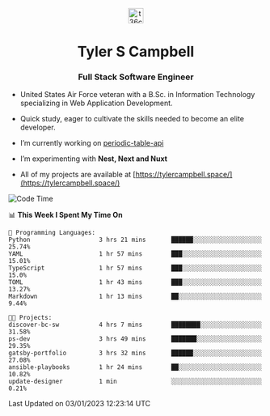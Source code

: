 <p align="center">
<a href="https://www.linkedin.com/in/t36campbell" target="blank"><img align="center" src="https://ik.imagekit.io/t36campbell/Portfolio/linkedin.png.original_m8bbGgPh6.png" alt="t36campbell" height="30" width="30" /></a>
</p>
<h1 align="center">Tyler S Campbell</h1>
<h3 align="center">Full Stack Software Engineer</h3>

* United States Air Force veteran with a B.Sc. in Information Technology specializing in Web Application Development. 

* Quick study, eager to cultivate the skills needed to become an elite developer.

* I’m currently working on [periodic-table-api](https://github.com/t36campbell/periodic-table-api)

* I’m experimenting with **Nest, Next and Nuxt**

* All of my projects are available at [https://tylercampbell.space/](https://tylercampbell.space/)

<!--START_SECTION:waka-->
![Code Time](http://img.shields.io/badge/Code%20Time-2%2C069%20hrs%2048%20mins-blue)

📊 **This Week I Spent My Time On** 

```text
💬 Programming Languages: 
Python                   3 hrs 21 mins       ██████░░░░░░░░░░░░░░░░░░░   25.74% 
YAML                     1 hr 57 mins        ███░░░░░░░░░░░░░░░░░░░░░░   15.01% 
TypeScript               1 hr 57 mins        ███░░░░░░░░░░░░░░░░░░░░░░   15.0% 
TOML                     1 hr 43 mins        ███░░░░░░░░░░░░░░░░░░░░░░   13.27% 
Markdown                 1 hr 13 mins        ██░░░░░░░░░░░░░░░░░░░░░░░   9.44%

🐱‍💻 Projects: 
discover-bc-sw           4 hrs 7 mins        ████████░░░░░░░░░░░░░░░░░   31.58% 
ps-dev                   3 hrs 49 mins       ███████░░░░░░░░░░░░░░░░░░   29.35% 
gatsby-portfolio         3 hrs 32 mins       ██████░░░░░░░░░░░░░░░░░░░   27.08% 
ansible-playbooks        1 hr 24 mins        ██░░░░░░░░░░░░░░░░░░░░░░░   10.82% 
update-designer          1 min               ░░░░░░░░░░░░░░░░░░░░░░░░░   0.21%

```


 Last Updated on 03/01/2023 12:23:14 UTC
<!--END_SECTION:waka-->
